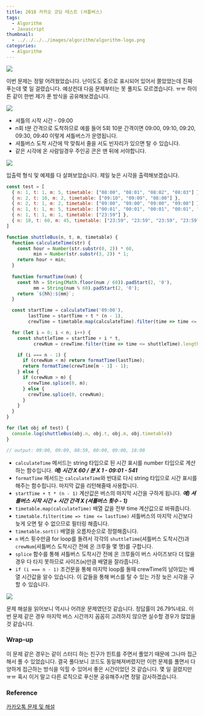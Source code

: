 ```yaml
---
title: 2018 카카오 코딩 테스트 (셔틀버스)
tags:
  - Algorithm
  - Javascript
thumbnail:
  - ../../../../images/algorithm/algorithm-logo.png
categories:
  - Algorithm
---
```


![](../../../../images/algorithm/algorithm-logo.png)

이번 문제는 정말 어려웠었습니다. 난이도도 중으로 표시되어 있어서 쫄았었는데 진짜 푸는데 몇 일 걸렸습니다. 예상컨대 다음 문제부터는 못 풀지도 모르겠습니다. ㅠㅠ 하이튼 같이 한번 제가 푼 방식을 공유해보겠습니다.

![](../../../../images/algorithm/2018-kakao-blind-recruitment-round-1-4-01.png)

* 셔틀의 시작 시간 - 09:00
* n회 t분 간격으로 도착하므로 예를 들어 5회 10분 간격이면 09:00, 09:10, 09:20, 09:30, 09:40 이렇게 셔틀버스가 운영됩니다.
* 셔틀버스 도착 시간에 딱 맞춰서 줄을 서도 빈자리가 있으면 탈 수 있습니다.
* 같은 시각에 온 사람일경우 주인공 콘은 맨 뒤에 서야합니다.

![](../../../../images/algorithm/2018-kakao-blind-recruitment-round-1-4-02.png)

입출력 형식 및 예제를 다 살펴보았습니다. 제일 늦은 시각을 출력해보겠습니다.

``` js
const test = [
  { n: 1, t: 1, m: 5, timetable: ["08:00", "08:01", "08:02", "08:03"] },
  { n: 2, t: 10, m: 2, timetable: ["09:10", "09:09", "08:00"] },
  { n: 2, t: 1, m: 2, timetable: ["09:00", "09:00", "09:00", "09:00"] },
  { n: 1, t: 1, m: 5, timetable: ["00:01", "00:01", "00:01", "00:01", "00:01"] },
  { n: 1, t: 1, m: 1, timetable: ["23:59"] },
  { n: 10, t: 60, m: 45, timetable: ["23:59", "23:59", "23:59", "23:59", "23:59", "23:59", "23:59", "23:59", "23:59", "23:59", "23:59", "23:59", "23:59", "23:59", "23:59", "23:59"] },
]

function shuttleBus(n, t, m, timetable) {
  function calculateTime(str) {
    const hour = Number(str.substr(0, 2)) * 60,
          min = Number(str.substr(3, 2)) * 1;
    return hour + min;
  }
  
  function formatTime(num) {
    const hh = String(Math.floor(num / 60)).padStart(2, '0'),
          mm = String(num % 60).padStart(2, '0');
    return `${hh}:${mm}`;
  }

  const startTime = calculateTime('09:00'),
        lastTime = startTime + t * (n - 1),
        crewTime = timetable.map(calculateTime).filter(time => time <= lastTime).sort();

  for (let i = 0; i < n; i++) {
    const shuttleTime = startTime + i * t,
          crewNum = crewTime.filter(time => time <= shuttleTime).length;

    if (i === n - 1) {
      if (crewNum < m) return formatTime(lastTime);
      return formatTime(crewTime[m - 1] - 1);
    } else {
      if (crewNum > m) {
        crewTime.splice(0, m);
      } else {
        crewTime.splice(0, crewNum);
      }
    }
  }
}

for (let obj of test) {
  console.log(shuttleBus(obj.n, obj.t, obj.m, obj.timetable))
}

// output: 09:00, 09:09, 08:59, 00:00, 09:00, 18:00
```

* <code>calculateTime</code> 메서드는 string 타입으로 된 시간 표시를 number 타입으로 계산하는 함수입니다.
***예) 시간 X 60 / 분 X 1 - 09:01 - 541***
* <code>formatTime</code> 메서드는 <code>calculateTime</code>와 반대로 다시 string 타입으로 시간 표시를 해주는 함수힙니다. 마지막 값을 리턴해줄때 사용합니다.
* <code>startTime + t \* (n - 1)</code> 계산값은 버스의 마지막 시간을 구하게 됩니다.
***예) 셔틀버스 시작 시간 + 시간 간격 X (셔틀버스 횟수 - 1)***
* <code>timetable.map(calculateTime)</code> 배열 값을 전부 time 계산값으로 바꿔줍니다.
* <code>timetable.filter(time => time <= lastTime)</code> 셔틀버스의 마지막 시간보다 늦게 오면 탈 수 없으므로 필터링 해줍니다.
* <code>timetable.sort()</code> 배열을 오름차순으로 정렬해줍니다.
* <code>n</code> 버스 횟수만큼 for loop를 돌려서 각각의 <code>shuttleTime</code>(셔틀버스 도착시간)과 <code>crewNum</code>(셔틀버스 도착시간 전에 온 크루들 몇 명)를 구합니다.
* <code>splice</code> 함수를 통해 셔틀버스 도착시간 전에 온 크루들이 버스 사이즈보다 더 많을 경우 다 타지 못하므로 사이즈(<code>m</code>)만큼 배열을 잘라줍니다.
* <code>if (i === n - 1)</code> 조건문을 통해 마지막 loop를 돌때 crewTime의 남아있는 배열 시간값을 알수 있습니다. 이 값들을 통해 버스를 탈 수 있는 가장 늦은 시각을 구할 수 있습니다.

![](../../../../images/algorithm/2018-kakao-blind-recruitment-round-1-4-03.png)

문제 해설을 읽어보니 역시나 어려운 문제였던것 같습니다. 정답률이 26.79%네요. 이번 문제 같은 경우 마지막 버스 시간까지 꼼꼼히 고려하지 않으면 실수할 경우가 많았을 것 같습니다.

### Wrap-up

이 문제 같은 경우는 같이 스터디 하는 친구가 힌트를 주면서 풀었기 때문에 그나마 접근해서 풀 수 있었습니다. 결국 풀다보니 코드도 동일해져버렸지만 이런 문제를 풀면서 다양하게 접근하는 방식을 익힐 수 있어서 좋은 시간이었던 것 같습니다. 몇 일 걸렸지만 ㅠㅠ 혹시 이거 말고 다른 로직으로 푸신분 공유해주시면 정말 감사하겠습니다.

### Reference

[카카오톡 문제 및 해설](http://tech.kakao.com/2017/09/27/kakao-blind-recruitment-round-1/)